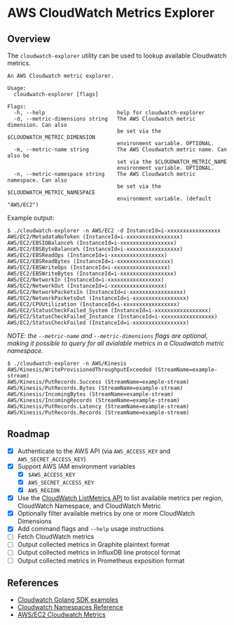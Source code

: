 # AWS CloudWatch Metrics Explorer

## Overview

The `cloudwatch-explorer` utility can be used to lookup available Cloudwatch
metrics.

```
An AWS Cloudwatch metric explorer.

Usage:
  cloudwatch-explorer [flags]

Flags:
  -h, --help                       help for cloudwatch-explorer
  -d, --metric-dimensions string   The AWS Cloudwatch metric dimension. Can also
                                   be set via the $CLOUDWATCH_METRIC_DIMENSION
                                   environment variable. OPTIONAL.
  -m, --metric-name string         The AWS Cloudwatch metric name. Can also be
                                   set via the $CLOUDWATCH_METRIC_NAME
                                   environment variable. OPTIONAL.
  -n, --metric-namespace string    The AWS Cloudwatch metric namespace. Can also
                                   be set via the $CLOUDWATCH_METRIC_NAMESPACE
                                   environment variable. (default "AWS/EC2")
```

Example output:

```shell
$ ./cloudwatch-explorer -n AWS/EC2 -d InstanceId=i-xxxxxxxxxxxxxxxxx
AWS/EC2/MetadataNoToken (InstanceId=i-xxxxxxxxxxxxxxxxx)
AWS/EC2/EBSIOBalance% (InstanceId=i-xxxxxxxxxxxxxxxxx)
AWS/EC2/EBSByteBalance% (InstanceId=i-xxxxxxxxxxxxxxxxx)
AWS/EC2/EBSReadOps (InstanceId=i-xxxxxxxxxxxxxxxxx)
AWS/EC2/EBSReadBytes (InstanceId=i-xxxxxxxxxxxxxxxxx)
AWS/EC2/EBSWriteOps (InstanceId=i-xxxxxxxxxxxxxxxxx)
AWS/EC2/EBSWriteBytes (InstanceId=i-xxxxxxxxxxxxxxxxx)
AWS/EC2/NetworkIn (InstanceId=i-xxxxxxxxxxxxxxxxx)
AWS/EC2/NetworkOut (InstanceId=i-xxxxxxxxxxxxxxxxx)
AWS/EC2/NetworkPacketsIn (InstanceId=i-xxxxxxxxxxxxxxxxx)
AWS/EC2/NetworkPacketsOut (InstanceId=i-xxxxxxxxxxxxxxxxx)
AWS/EC2/CPUUtilization (InstanceId=i-xxxxxxxxxxxxxxxxx)
AWS/EC2/StatusCheckFailed_System (InstanceId=i-xxxxxxxxxxxxxxxxx)
AWS/EC2/StatusCheckFailed_Instance (InstanceId=i-xxxxxxxxxxxxxxxxx)
AWS/EC2/StatusCheckFailed (InstanceId=i-xxxxxxxxxxxxxxxxx)
```

_NOTE: the `--metric-name` and `--metric-dimensions` flags are optional, making
it possible to query for all avialable metrics in a Cloudwatch metric
namespace._

```shell
$ ./cloudwatch-explorer -n AWS/Kinesis
AWS/Kinesis/WriteProvisionedThroughputExceeded (StreamName=example-stream)
AWS/Kinesis/PutRecords.Success (StreamName=example-stream)
AWS/Kinesis/PutRecords.Bytes (StreamName=example-stream)
AWS/Kinesis/IncomingBytes (StreamName=example-stream)
AWS/Kinesis/IncomingRecords (StreamName=example-stream)
AWS/Kinesis/PutRecords.Latency (StreamName=example-stream)
AWS/Kinesis/PutRecords.Records (StreamName=example-stream)
```

## Roadmap

- [x] Authenticate to the AWS API (via `AWS_ACCESS_KEY` and `AWS_SECRET_ACCESS_KEY`)
- [x] Support AWS IAM environment variables
  - [x] `$AWS_ACCESS_KEY`
  - [x] `AWS_SECRET_ACCESS_KEY`
  - [x] `AWS_REGION`
- [x] Use the [CloudWatch ListMetrics API][1] to list available metrics per
      region, CloudWatch Namespace, and CloudWatch Metric
- [x] Optionally filter available metrics by one or more CloudWatch Dimensions
- [x] Add command flags and `--help` usage instructions
- [ ] Fetch CloudWatch metrics
- [ ] Output collected metrics in Graphite plaintext format
- [ ] Output collected metrics in InfluxDB line protocol format
- [ ] Output collected metrics in Prometheus exposition format

[1]: https://docs.aws.amazon.com/AmazonCloudWatch/latest/APIReference/API_ListMetrics.html

## References

- [Cloudwatch Golang SDK examples](https://docs.aws.amazon.com/sdk-for-go/v1/developer-guide/cw-example-getting-metrics.html)
- [Cloudwatch Namespaces Reference](https://docs.aws.amazon.com/AmazonCloudWatch/latest/monitoring/aws-services-cloudwatch-metrics.html)
- [AWS/EC2 Cloudwatch Metrics](https://docs.aws.amazon.com/AWSEC2/latest/UserGuide/viewing_metrics_with_cloudwatch.html#ec2-cloudwatch-dimensions)
